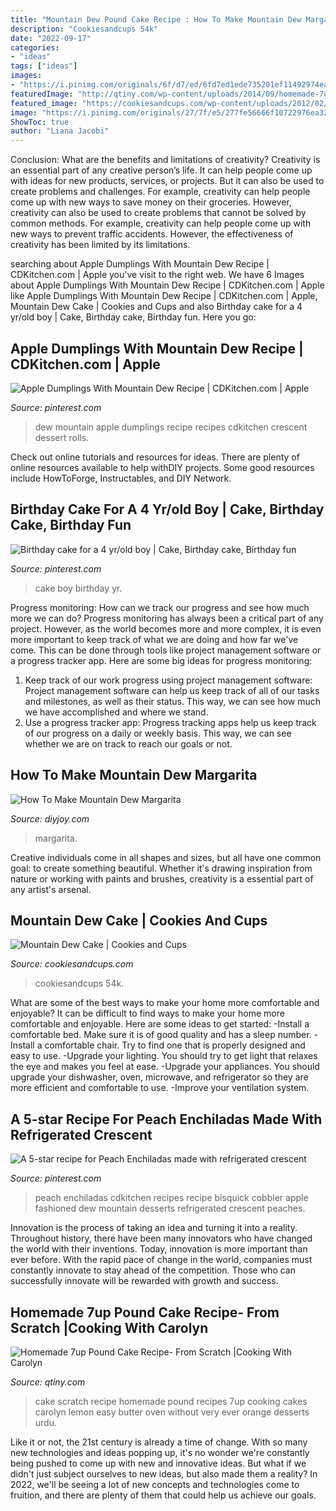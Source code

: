 ```yaml
---
title: "Mountain Dew Pound Cake Recipe : How To Make Mountain Dew Margarita"
description: "Cookiesandcups 54k"
date: "2022-09-17"
categories:
- "ideas"
tags: ["ideas"]
images:
- "https://i.pinimg.com/originals/6f/d7/ed/6fd7ed1ede735201ef11492974ea7682.jpg"
featuredImage: "http://qtiny.com/wp-content/uploads/2014/09/homemade-7up-pound-cake-recipe-f.jpg"
featured_image: "https://cookiesandcups.com/wp-content/uploads/2012/02/IMG_7912-350x500.jpg"
image: "https://i.pinimg.com/originals/27/7f/e5/277fe56666f10722976ea32d9d065c43.jpg"
ShowToc: true
author: "Liana Jacobi"
---
```



Conclusion: What are the benefits and limitations of creativity?
Creativity is an essential part of any creative person’s life. It can help people come up with ideas for new products, services, or projects. But it can also be used to create problems and challenges. For example, creativity can help people come up with new ways to save money on their groceries. However, creativity can also be used to create problems that cannot be solved by common methods. For example, creativity can help people come up with new ways to prevent traffic accidents. However, the effectiveness of creativity has been limited by its limitations.

	

		
searching about Apple Dumplings With Mountain Dew Recipe | CDKitchen.com | Apple you've visit to the right web. We have 6 Images about Apple Dumplings With Mountain Dew Recipe | CDKitchen.com | Apple like Apple Dumplings With Mountain Dew Recipe | CDKitchen.com | Apple, Mountain Dew Cake | Cookies and Cups and also Birthday cake for a 4 yr/old boy | Cake, Birthday cake, Birthday fun. Here you go:
		
    
## Apple Dumplings With Mountain Dew Recipe | CDKitchen.com | Apple

<img loading=lazy src="https://i.pinimg.com/originals/27/7f/e5/277fe56666f10722976ea32d9d065c43.jpg" onerror="this.onerror=null;this.src='https://tse4.mm.bing.net/th?id=OIP.AKfnLRS-NRHTPVk8U6j-nwHaLH&amp;pid=15.1';" alt="Apple Dumplings With Mountain Dew Recipe | CDKitchen.com | Apple">

_Source: pinterest.com_

>dew mountain apple dumplings recipe recipes cdkitchen crescent dessert rolls. 

	

Check out online tutorials and resources for ideas. There are plenty of online resources available to help withDIY projects. Some good resources include HowToForge, Instructables, and DIY Network. 

    
## Birthday Cake For A 4 Yr/old Boy | Cake, Birthday Cake, Birthday Fun

<img loading=lazy src="https://i.pinimg.com/originals/fb/ce/44/fbce4461050bf95a7266dfd987526c4a.jpg" onerror="this.onerror=null;this.src='https://tse4.mm.bing.net/th?id=OIP.W6-h1kfU9XgjWxh3NB2omwHaJ4&amp;pid=15.1';" alt="Birthday cake for a 4 yr/old boy | Cake, Birthday cake, Birthday fun">

_Source: pinterest.com_

>cake boy birthday yr. 

	

Progress monitoring: How can we track our progress and see how much more we can do?
Progress monitoring has always been a critical part of any project. However, as the world becomes more and more complex, it is even more important to keep track of what we are doing and how far we've come. This can be done through tools like project management software or a progress tracker app. Here are some big ideas for progress monitoring: 
1. Keep track of our work progress using project management software: Project management software can help us keep track of all of our tasks and milestones, as well as their status. This way, we can see how much we have accomplished and where we stand. 
2. Use a progress tracker app: Progress tracking apps help us keep track of our progress on a daily or weekly basis. This way, we can see whether we are on track to reach our goals or not. 

    
## How To Make Mountain Dew Margarita

<img loading=lazy src="https://diyjoy.com/wp-content/uploads/2020/10/How-To-Make-Mountain-Dew-Margarita.jpg" onerror="this.onerror=null;this.src='https://tse2.mm.bing.net/th?id=OIP.1D7-q_PbRlqjbs51DL5fdAHaD4&amp;pid=15.1';" alt="How To Make Mountain Dew Margarita">

_Source: diyjoy.com_

>margarita. 

	

Creative individuals come in all shapes and sizes, but all have one common goal: to create something beautiful. Whether it's drawing inspiration from nature or working with paints and brushes, creativity is a essential part of any artist's arsenal.

    
## Mountain Dew Cake | Cookies And Cups

<img loading=lazy src="https://cookiesandcups.com/wp-content/uploads/2012/02/IMG_7912-350x500.jpg" onerror="this.onerror=null;this.src='https://tse4.mm.bing.net/th?id=OIP.9LwyKEGZecE_3b0OIa9PKgAAAA&amp;pid=15.1';" alt="Mountain Dew Cake | Cookies and Cups">

_Source: cookiesandcups.com_

>cookiesandcups 54k. 

	

What are some of the best ways to make your home more comfortable and enjoyable?
It can be difficult to find ways to make your home more comfortable and enjoyable. Here are some ideas to get started: 
-Install a comfortable bed. Make sure it is of good quality and has a sleep number.
-Install a comfortable chair. Try to find one that is properly designed and easy to use.
-Upgrade your lighting. You should try to get light that relaxes the eye and makes you feel at ease.
-Upgrade your appliances. You should upgrade your dishwasher, oven, microwave, and refrigerator so they are more efficient and comfortable to use. 
-Improve your ventilation system.

    
## A 5-star Recipe For Peach Enchiladas Made With Refrigerated Crescent

<img loading=lazy src="https://i.pinimg.com/originals/6f/d7/ed/6fd7ed1ede735201ef11492974ea7682.jpg" onerror="this.onerror=null;this.src='https://tse2.mm.bing.net/th?id=OIP.FmQ9qjJN3T2PLoUuBYtqEgAAAA&amp;pid=15.1';" alt="A 5-star recipe for Peach Enchiladas made with refrigerated crescent">

_Source: pinterest.com_

>peach enchiladas cdkitchen recipes recipe bisquick cobbler apple fashioned dew mountain desserts refrigerated crescent peaches. 

	

Innovation is the process of taking an idea and turning it into a reality. Throughout history, there have been many innovators who have changed the world with their inventions. Today, innovation is more important than ever before. With the rapid pace of change in the world, companies must constantly innovate to stay ahead of the competition. Those who can successfully innovate will be rewarded with growth and success.

    
## Homemade 7up Pound Cake Recipe- From Scratch |Cooking With Carolyn

<img loading=lazy src="http://qtiny.com/wp-content/uploads/2014/09/homemade-7up-pound-cake-recipe-f.jpg" onerror="this.onerror=null;this.src='https://tse4.mm.bing.net/th?id=OIP.axbJ9_VV3RllAcuB8QY3qwHaEK&amp;pid=15.1';" alt="Homemade 7up Pound Cake Recipe- From Scratch |Cooking With Carolyn">

_Source: qtiny.com_

>cake scratch recipe homemade pound recipes 7up cooking cakes carolyn lemon easy butter oven without very ever orange desserts urdu. 

	

Like it or not, the 21st century is already a time of change. With so many new technologies and ideas popping up, it's no wonder we're constantly being pushed to come up with new and innovative ideas. But what if we didn't just subject ourselves to new ideas, but also made them a reality? In 2022, we'll be seeing a lot of new concepts and technologies come to fruition, and there are plenty of them that could help us achieve our goals.


